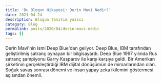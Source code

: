 ```yaml
---
title: 'Bu Blogun Hikayesi: Derin Mavi Nedir?'
date: 2021-04-24
description: Blogun tanıtım yazısı
category: Blog
permalink: posts/2020/04/derin-mavi-nedir
tags: []
---
```


Derin Mavi'nin ismi Deep Blue'dan geliyor. Deep Blue, IBM tarafından geliştirilmiş satranç oynayan bir bilgisayardı. 
Deep Blue 1997 yılında Rus satranç şampiyonu Garry Kasparov ile karşı karşıya geldi.
Bir Amerikan şirketinin gerçekleştirdiği IBM dijital dönüşümün de mimarlarından olan. Soğuk savaş sonrası dönemi ve insan yapay zeka ikilemini göstermesi açısından önemli.
